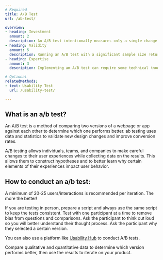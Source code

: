 ```yaml
---
# Required
title: A/B Test
url: /ab-test/

overview:
- heading: Investment
  amount: 2
  description: An A/B test intentionally measures only a single change between two otherwise similar items. The change can be as simple as altering the copy on a button and measuring which is clicked more. Analytics software can be used to facilitate the recording and comparison process.
- heading: Validity
  amount: 5
  description: Running an A/B test with a significant sample size returns quantitative results that are nearly impossible to argue with.
- heading: Expertise
  amount: 3
  description: Implementing an A/B test can require some technical know-how depending on the process employed. A general understanding of statistics will help analyze results, but is not required.

# Optional
relatedMethods:
- text: Usability Test
  url: /usability-test/

---
```


## What is an a/b test?

An A/B test is a method of comparing two versions of a webpage or app against each other to determine which one performs better. ab testing uses data and statistics to validate new design changes and improve conversion rates.

A/B testing allows individuals, teams, and companies to make careful changes to their user experiences while collecting data on the results. This allows them to construct hypotheses and to better learn why certain elements of their experiences impact user behavior.

## How to conduct an a/b test:

A minimum of 20-25 users/interactions is recommended per iteration. The more the better!

If you are testing in person, prepare a script and always use the same script to keep the tests consistent. Test with one participant at a time to remove bias from questions and comparisons. Ask the participant to think out loud so you will better understand their thought process. Ask the participant why they selected a certain version.

You can also use a platform like [Usability Hub](https://usabilityhub.com/) to conduct A/B tests.

Compare qualitative and quantitative data to determine which version performs better, then use the results to iterate on your product.
